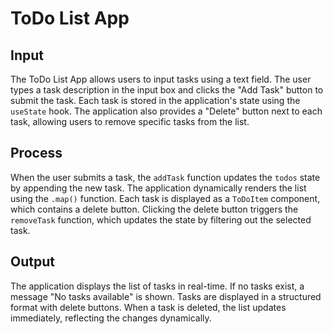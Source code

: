 # ToDo List App

## Input
The ToDo List App allows users to input tasks using a text field. The user types a task description in the input box and clicks the "Add Task" button to submit the task. Each task is stored in the application's state using the `useState` hook. The application also provides a "Delete" button next to each task, allowing users to remove specific tasks from the list.

## Process
When the user submits a task, the `addTask` function updates the `todos` state by appending the new task. The application dynamically renders the list using the `.map()` function. Each task is displayed as a `ToDoItem` component, which contains a delete button. Clicking the delete button triggers the `removeTask` function, which updates the state by filtering out the selected task.

## Output
The application displays the list of tasks in real-time. If no tasks exist, a message "No tasks available" is shown. Tasks are displayed in a structured format with delete buttons. When a task is deleted, the list updates immediately, reflecting the changes dynamically.
